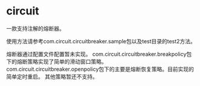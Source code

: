 # circuit
一款支持注解的熔断器。

使用方法请参考com.circuit.circuitbreaker.sample包以及test目录的test2方法。

熔断器通过配置文件配置暂未实现。
com.circuit.circuitbreaker.breakpolicy包下的熔断策略实现了简单的滑动窗口策略。
com.circuit.circuitbreaker.openpolicy包下的主要是熔断恢复策略。目前实现的简单定时重启。
其他策略暂还不支持。
